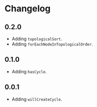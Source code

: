 # Changelog

## 0.2.0

- Adding `topologicalSort`.
- Adding `forEachNodeInTopologicalOrder`.

## 0.1.0

- Adding `hasCycle`.

## 0.0.1

- Adding `willCreateCycle`.
